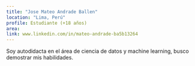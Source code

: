 ```yaml
---
title: "Jose Mateo Andrade Ballen"
location: "Lima, Perú"
profile: Estudiante (+18 años)
area: 
link: www.linkedin.com/in/mateo-andrade-ba5b13264
---
```


Soy autodidacta en el área de ciencia de datos y machine learning, busco demostrar mis habilidades.